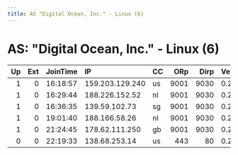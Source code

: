 ```yaml
---
title: AS "Digital Ocean, Inc." - Linux (6)
---
```


# AS: "Digital Ocean, Inc." - Linux (6)

|   Up |   Ext | JoinTime   | IP              | CC   |   ORp |   Dirp | Version   | Contact      | Nickname     |   eFamMembers |
|-----:|------:|:-----------|:----------------|:-----|------:|-------:|:----------|:-------------|:-------------|--------------:|
|    1 |     0 | 16:18:57   | 159.203.129.240 | us   |  9001 |   9030 | 0.2.9.11  | &lt;none&gt; | categancan   |             1 |
|    1 |     0 | 16:29:44   | 188.226.152.52  | nl   |  9001 |   9030 | 0.2.9.11  | &lt;none&gt; | implyan      |             1 |
|    1 |     0 | 16:36:35   | 139.59.102.73   | sg   |  9001 |   9030 | 0.2.9.11  | &lt;none&gt; | evetomna     |             1 |
|    1 |     0 | 19:01:40   | 188.166.58.26   | nl   |  9001 |   9030 | 0.2.9.11  | &lt;none&gt; | fastlearning |             1 |
|    1 |     0 | 21:24:45   | 178.62.111.250  | gb   |  9001 |   9030 | 0.2.9.11  | &lt;none&gt; | eredcyern    |             1 |
|    0 |     0 | 22:19:33   | 138.68.253.14   | us   |   443 |     80 | 0.2.9.12  | None         | Unnamed      |             1 |
